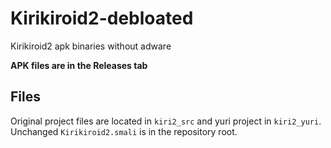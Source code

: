 # Kirikiroid2-debloated
Kirikiroid2 apk binaries without adware

**APK files are in the Releases tab**

## Files

Original project files are located in `kiri2_src` and yuri project in `kiri2_yuri`. Unchanged `Kirikiroid2.smali` is in the repository root.

